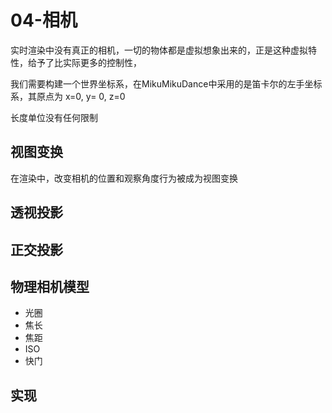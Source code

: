 # 04-相机

实时渲染中没有真正的相机，一切的物体都是虚拟想象出来的，正是这种虚拟特性，给予了比实际更多的控制性，

我们需要构建一个世界坐标系，在MikuMikuDance中采用的是笛卡尔的左手坐标系，其原点为 x=0, y= 0, z=0

长度单位没有任何限制

## 视图变换

在渲染中，改变相机的位置和观察角度行为被成为视图变换

## 透视投影

## 正交投影

## 物理相机模型

* 光圈
* 焦长
* 焦距
* ISO
* 快门

## 实现

